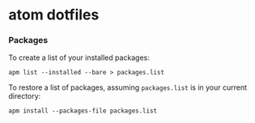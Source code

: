 # atom dotfiles

### **Packages**

To create a list of your installed packages:

`apm list --installed --bare > packages.list`

To restore a list of packages, assuming `packages.list` is in your current directory:

`apm install --packages-file packages.list`
